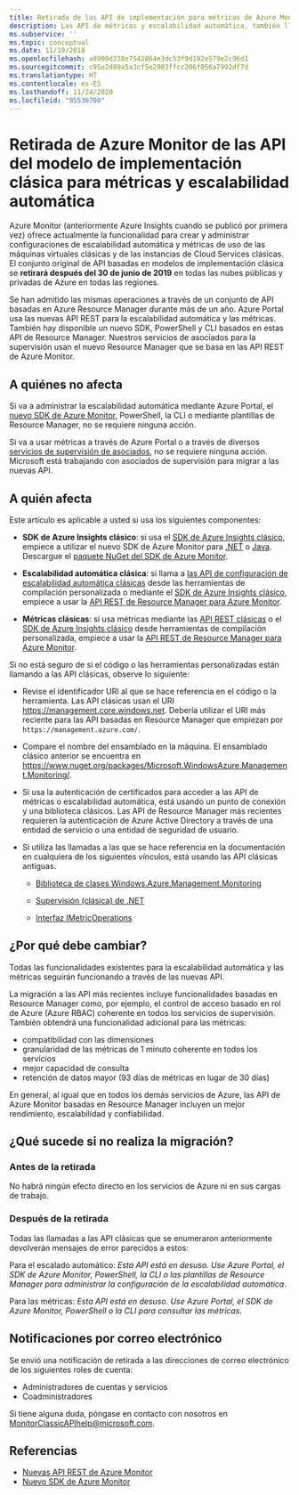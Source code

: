 ```yaml
---
title: Retirada de las API de implementación para métricas de Azure Monitor y escalado automático
description: Las API de métricas y escalabilidad automática, también llamadas Azure Service Management (ASM) o modelo de implementación RDFE se van a retirar
ms.subservice: ''
ms.topic: conceptual
ms.date: 11/19/2018
ms.openlocfilehash: a8900d238e7542864e3dc53f9d192e579e2c96d1
ms.sourcegitcommit: c95e2d89a5a3cf5e2983ffcc206f056a7992df7d
ms.translationtype: HT
ms.contentlocale: es-ES
ms.lasthandoff: 11/24/2020
ms.locfileid: "95536700"
---
```

# <a name="azure-monitor-retirement-of-classic-deployment-model-apis-for-metrics-and-autoscale"></a>Retirada de Azure Monitor de las API del modelo de implementación clásica para métricas y escalabilidad automática

Azure Monitor (anteriormente Azure Insights cuando se publicó por primera vez) ofrece actualmente la funcionalidad para crear y administrar configuraciones de escalabilidad automática y métricas de uso de las máquinas virtuales clásicas y de las instancias de Cloud Services clásicas. El conjunto original de API basadas en modelos de implementación clásica se **retirará después del 30 de junio de 2019** en todas las nubes públicas y privadas de Azure en todas las regiones.   

Se han admitido las mismas operaciones a través de un conjunto de API basadas en Azure Resource Manager durante más de un año. Azure Portal usa las nuevas API REST para la escalabilidad automática y las métricas. También hay disponible un nuevo SDK, PowerShell y CLI basados en estas API de Resource Manager. Nuestros servicios de asociados para la supervisión usan el nuevo Resource Manager que se basa en las API REST de Azure Monitor.  

## <a name="who-is-not-affected"></a>A quiénes no afecta

Si va a administrar la escalabilidad automática mediante Azure Portal, el [nuevo SDK de Azure Monitor](https://www.nuget.org/packages/Microsoft.Azure.Management.Monitor/), PowerShell, la CLI o mediante plantillas de Resource Manager, no se requiere ninguna acción.  

Si va a usar métricas a través de Azure Portal o a través de diversos [servicios de supervisión de asociados](./partners.md), no se requiere ninguna acción. Microsoft está trabajando con asociados de supervisión para migrar a las nuevas API.

## <a name="who-is-affected"></a>A quién afecta

Este artículo es aplicable a usted si usa los siguientes componentes:

- **SDK de Azure Insights clásico**: si usa el [SDK de Azure Insights clásico](https://www.nuget.org/packages/Microsoft.WindowsAzure.Management.Monitoring/), empiece a utilizar el nuevo SDK de Azure Monitor para [.NET](https://github.com/azure/azure-libraries-for-net#download) o [Java](https://github.com/azure/azure-libraries-for-java#download). Descargue el [paquete NuGet del SDK de Azure Monitor](https://www.nuget.org/packages/Microsoft.Azure.Management.Monitor/).

- **Escalabilidad automática clásica**: si llama a [las API de configuración de escalabilidad automática clásicas](/previous-versions/azure/reference/mt348562(v=azure.100)) desde las herramientas de compilación personalizada o mediante el [SDK de Azure Insights clásico](https://www.nuget.org/packages/Microsoft.WindowsAzure.Management.Monitoring/), empiece a usar la [API REST de Resource Manager para Azure Monitor](/rest/api/monitor/autoscalesettings).

- **Métricas clásicas**: si usa métricas mediante las [API REST clásicas](/previous-versions/azure/reference/dn510374(v=azure.100)) o el [SDK de Azure Insights clásico](https://www.nuget.org/packages/Microsoft.WindowsAzure.Management.Monitoring/) desde herramientas de compilación personalizada, empiece a usar la [API REST de Resource Manager para Azure Monitor](/rest/api/monitor/autoscalesettings). 

Si no está seguro de si el código o las herramientas personalizadas están llamando a las API clásicas, observe lo siguiente:

- Revise el identificador URI al que se hace referencia en el código o la herramienta. Las API clásicas usan el URI https://management.core.windows.net. Debería utilizar el URI más reciente para las API basadas en Resource Manager que empiezan por `https://management.azure.com/`.

- Compare el nombre del ensamblado en la máquina. El ensamblado clásico anterior se encuentra en https://www.nuget.org/packages/Microsoft.WindowsAzure.Management.Monitoring/.

- Si usa la autenticación de certificados para acceder a las API de métricas o escalabilidad automática, está usando un punto de conexión y una biblioteca clásicos. Las API de Resource Manager más recientes requieren la autenticación de Azure Active Directory a través de una entidad de servicio o una entidad de seguridad de usuario.

- Si utiliza las llamadas a las que se hace referencia en la documentación en cualquiera de los siguientes vínculos, está usando las API clásicas antiguas.

  - [Biblioteca de clases Windows.Azure.Management.Monitoring](/previous-versions/azure/dn510414(v=azure.100))

  - [Supervisión (clásica) de .NET](/previous-versions/azure/reference/mt348562(v%3dazure.100))

  - [Interfaz IMetricOperations](/previous-versions/azure/reference/dn802395(v%3dazure.100))

## <a name="why-you-should-switch"></a>¿Por qué debe cambiar?

Todas las funcionalidades existentes para la escalabilidad automática y las métricas seguirán funcionando a través de las nuevas API.  

La migración a las API más recientes incluye funcionalidades basadas en Resource Manager como, por ejemplo, el control de acceso basado en rol de Azure (Azure RBAC) coherente en todos los servicios de supervisión. También obtendrá una funcionalidad adicional para las métricas: 

- compatibilidad con las dimensiones
- granularidad de las métricas de 1 minuto coherente en todos los servicios 
- mejor capacidad de consulta
- retención de datos mayor (93 días de métricas en lugar de 30 días) 

En general, al igual que en todos los demás servicios de Azure, las API de Azure Monitor basadas en Resource Manager incluyen un mejor rendimiento, escalabilidad y confiabilidad. 

## <a name="what-happens-if-you-do-not-migrate"></a>¿Qué sucede si no realiza la migración?

### <a name="before-retirement"></a>Antes de la retirada

No habrá ningún efecto directo en los servicios de Azure ni en sus cargas de trabajo.  

### <a name="after-retirement"></a>Después de la retirada

Todas las llamadas a las API clásicas que se enumeraron anteriormente devolverán mensajes de error parecidos a estos:

Para el escalado automático: *Esta API está en desuso. Use Azure Portal, el SDK de Azure Monitor, PowerShell, la CLI o las plantillas de Resource Manager para administrar la configuración de la escalabilidad automática*.  

Para las métricas: *Esta API está en desuso. Use Azure Portal, el SDK de Azure Monitor, PowerShell o la CLI para consultar las métricas*.

## <a name="email-notifications"></a>Notificaciones por correo electrónico

Se envió una notificación de retirada a las direcciones de correo electrónico de los siguientes roles de cuenta: 

- Administradores de cuentas y servicios
- Coadministradores  

Si tiene alguna duda, póngase en contacto con nosotros en MonitorClassicAPIhelp@microsoft.com.  

## <a name="references"></a>Referencias

- [Nuevas API REST de Azure Monitor](/rest/api/monitor/) 
- [Nuevo SDK de Azure Monitor](https://www.nuget.org/packages/Microsoft.Azure.Management.Monitor/)

